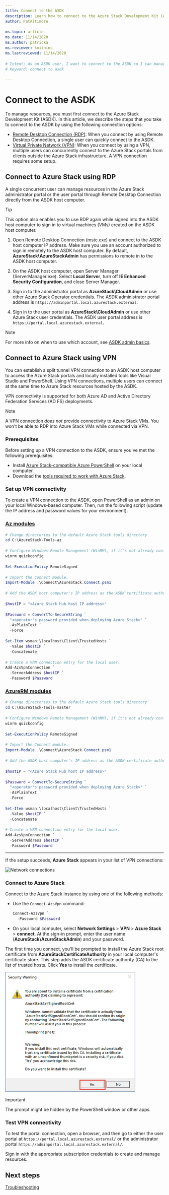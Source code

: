 ```yaml
---
title: Connect to the ASDK 
description: Learn how to connect to the Azure Stack Development Kit (ASDK).
author: PatAltimore

ms.topic: article
ms.date: 11/14/2020
ms.author: patricka
ms.reviewer: knithinc
ms.lastreviewed: 11/14/2020

# Intent: As an ASDK user, I want to connect to the ASDK so I can manage resources.
# Keyword: connect to asdk

---
```


# Connect to the ASDK

To manage resources, you must first connect to the Azure Stack Development Kit (ASDK). In this article, we describe the steps that you take to connect to the ASDK by using the following connection options:

* [Remote Desktop Connection (RDP)](#connect-with-rdp): When you connect by using Remote Desktop Connection, a single user can quickly connect to the ASDK.
* [Virtual Private Network (VPN)](#connect-with-vpn): When you connect by using a VPN, multiple users can concurrently connect to the Azure Stack portals from clients outside the Azure Stack infrastructure. A VPN connection requires some setup.

<a name="connect-with-rdp"></a>
## Connect to Azure Stack using RDP

A single concurrent user can manage resources in the Azure Stack administrator portal or the user portal through Remote Desktop Connection directly from the ASDK host computer.

> [!TIP]
> This option also enables you to use RDP again while signed into the ASDK host computer to sign in to virtual machines (VMs) created on the ASDK host computer.

1. Open Remote Desktop Connection (mstc.exe) and connect to the ASDK host computer IP address. Make sure you use an account authorized to sign in remotely to the ASDK host computer. By default, **AzureStack\AzureStackAdmin** has permissions to remote in to the ASDK host computer.  

2. On the ASDK host computer, open Server Manager (ServerManager.exe). Select **Local Server**, turn off **IE Enhanced Security Configuration**, and close Server Manager.

3. Sign in to the administrator portal as **AzureStack\CloudAdmin** or use other Azure Stack Operator credentials. The ASDK administrator portal address is `https://adminportal.local.azurestack.external`.

4. Sign in to the user portal as **AzureStack\CloudAdmin** or use other Azure Stack user credentials. The ASDK user portal address is `https://portal.local.azurestack.external`.

> [!NOTE]
> For more info on when to use which account, see [ASDK admin basics](asdk-admin-basics.md#what-account-should-i-use).

<a name="connect-with-vpn"></a>
## Connect to Azure Stack using VPN

You can establish a split tunnel VPN connection to an ASDK host computer to access the Azure Stack portals and locally installed tools like Visual Studio and PowerShell. Using VPN connections, multiple users can connect at the same time to Azure Stack resources hosted by the ASDK.

VPN connectivity is supported for both Azure AD and Active Directory Federation Services (AD FS) deployments.

> [!NOTE]
> A VPN connection *does not* provide connectivity to Azure Stack VMs. You won't be able to RDP into Azure Stack VMs while connected via VPN.

### Prerequisites
Before setting up a VPN connection to the ASDK, ensure you've met the following prerequisites:

- Install [Azure Stack-compatible Azure PowerShell](asdk-post-deploy.md#install-azure-stack-powershell) on your local computer.  
- Download the [tools required to work with Azure Stack](asdk-post-deploy.md#download-the-azure-stack-tools).

### Set up VPN connectivity

To create a VPN connection to the ASDK, open PowerShell as an admin on your local Windows-based computer. Then, run the following script (update the IP address and password values for your environment).

### [Az modules](#tab/az)

```powershell
# Change directories to the default Azure Stack tools directory
cd C:\AzureStack-Tools-az

# Configure Windows Remote Management (WinRM), if it's not already configured.
winrm quickconfig  

Set-ExecutionPolicy RemoteSigned

# Import the Connect module.
Import-Module .\Connect\AzureStack.Connect.psm1

# Add the ASDK host computer's IP address as the ASDK certificate authority (CA) to the list of trusted hosts. Make sure you update the IP address and password values for your environment.

$hostIP = "<Azure Stack Hub host IP address>"

$Password = ConvertTo-SecureString `
  "<operator's password provided when deploying Azure Stack>" `
  -AsPlainText `
  -Force

Set-Item wsman:\localhost\Client\TrustedHosts `
  -Value $hostIP `
  -Concatenate

# Create a VPN connection entry for the local user.
Add-AzsVpnConnection `
  -ServerAddress $hostIP `
  -Password $Password

```

### [AzureRM modules](#tab/azurerm)

```powershell
# Change directories to the default Azure Stack tools directory
cd C:\AzureStack-Tools-master

# Configure Windows Remote Management (WinRM), if it's not already configured.
winrm quickconfig  

Set-ExecutionPolicy RemoteSigned

# Import the Connect module.
Import-Module .\Connect\AzureStack.Connect.psm1

# Add the ASDK host computer's IP address as the ASDK certificate authority (CA) to the list of trusted hosts. Make sure you update the IP address and password values for your environment.

$hostIP = "<Azure Stack Hub host IP address>"

$Password = ConvertTo-SecureString `
  "<operator's password provided when deploying Azure Stack>" `
  -AsPlainText `
  -Force

Set-Item wsman:\localhost\Client\TrustedHosts `
  -Value $hostIP `
  -Concatenate

# Create a VPN connection entry for the local user.
Add-AzsVpnConnection `
  -ServerAddress $hostIP `
  -Password $Password

```
---
If the setup succeeds, **Azure Stack** appears in your list of VPN connections:

![Network connections](media/asdk-connect/vpn.png)  

### Connect to Azure Stack

  Connect to the Azure Stack instance by using one of the following methods:  

  * Use the `Connect-AzsVpn` command:
      
    ```powershell
    Connect-AzsVpn `
      -Password $Password
    ```

  * On your local computer, select **Network Settings** > **VPN** > **Azure Stack** > **connect**. At the sign-in prompt, enter the user name (**AzureStack\AzureStackAdmin**) and your password.

The first time you connect, you'll be prompted to install the Azure Stack root certificate from **AzureStackCertificateAuthority** in your local computer's certificate store. This step adds the ASDK certificate authority (CA) to the list of trusted hosts. Click **Yes** to install the certificate.

![Root certificate](media/asdk-connect/cert.png)  
  
  > [!IMPORTANT]
  > The prompt might be hidden by the PowerShell window or other apps.

### Test VPN connectivity

To test the portal connection, open a browser, and then go to either the user portal at `https://portal.local.azurestack.external/` or the administrator portal `https://adminportal.local.azurestack.external/`.

Sign in with the appropriate subscription credentials to create and manage resources.  

## Next steps

[Troubleshooting](asdk-troubleshooting.md)
